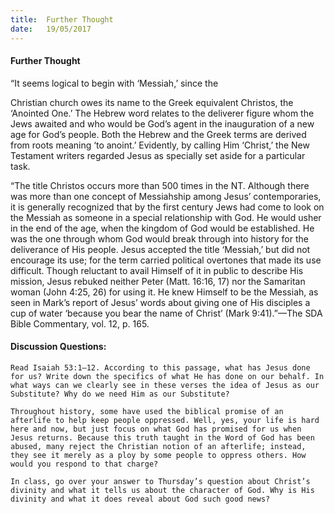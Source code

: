 ```yaml
---
title:  Further Thought
date:   19/05/2017
---
```


#### Further Thought

“It seems logical to begin with ‘Messiah,’ since the 

Christian church owes its name to the Greek equivalent Christos, the ‘Anointed One.’ The Hebrew word relates to the deliverer figure whom the Jews awaited and who would be God’s agent in the inauguration of a new age for God’s people. Both the Hebrew and the Greek terms are derived from roots meaning ‘to anoint.’ Evidently, by calling Him ‘Christ,’ the New Testament writers regarded Jesus as specially set aside for a particular task.

“The title Christos occurs more than 500 times in the NT. Although there was more than one concept of Messiahship among Jesus’ contemporaries, it is generally recognized that by the first century Jews had come to look on the Messiah as someone in a special relationship with God. He would usher in the end of the age, when the kingdom of God would be established. He was the one through whom God would break through into history for the deliverance of His people. Jesus accepted the title ‘Messiah,’ but did not encourage its use; for the term carried political overtones that made its use difficult. Though reluctant to avail Himself of it in public to describe His mission, Jesus rebuked neither Peter (Matt. 16:16, 17) nor the Samaritan woman (John 4:25, 26) for using it. He knew Himself to be the Messiah, as seen in Mark’s report of Jesus’ words about giving one of His disciples a cup of water ‘because you bear the name of Christ’ (Mark 9:41).”—The SDA Bible Commentary, vol. 12, p. 165.

#### Discussion Questions:

`Read Isaiah 53:1–12. According to this passage, what has Jesus done for us? Write down the specifics of what He has done on our behalf. In what ways can we clearly see in these verses the idea of Jesus as our Substitute? Why do we need Him as our Substitute?`

`Throughout history, some have used the biblical promise of an afterlife to help keep people oppressed. Well, yes, your life is hard here and now, but just focus on what God has promised for us when Jesus returns. Because this truth taught in the Word of God has been abused, many reject the Christian notion of an afterlife; instead, they see it merely as a ploy by some people to oppress others. How would you respond to that charge?`

`In class, go over your answer to Thursday’s question about Christ’s divinity and what it tells us about the character of God. Why is His divinity and what it does reveal about God such good news?`
